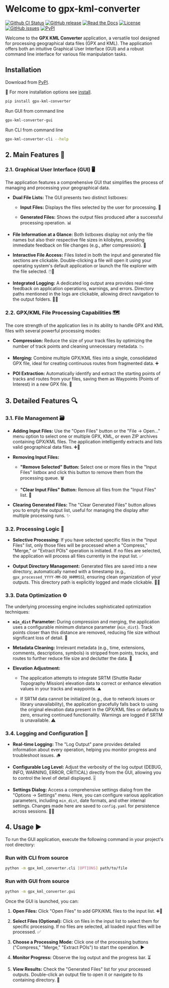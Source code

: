 <!-- This README.md is auto-generated from docs/index.md -->

# Welcome to gpx-kml-converter

[![Github CI Status](https://github.com/pamagister/gpx-kml-converter/actions/workflows/main.yml/badge.svg)](https://github.com/pamagister/gpx-kml-converter/actions)
[![GitHub release](https://img.shields.io/github/v/release/pamagister/gpx-kml-converter)](https://github.com/pamagister/gpx-kml-converter/releases)
[![Read the Docs](https://readthedocs.org/projects/gpx-kml-converter/badge/?version=stable)](https://gpx-kml-converter.readthedocs.io/en/stable/)
[![License](https://img.shields.io/github/license/pamagister/gpx-kml-converter)](https://github.com/pamagister/gpx-kml-converter/blob/main/LICENSE)
[![GitHub issues](https://img.shields.io/github/issues/pamagister/gpx-kml-converter)](https://github.com/pamagister/gpx-kml-converter/issues)
[![PyPI](https://img.shields.io/pypi/v/gpx-kml-converter)](https://pypi.org/project/gpx-kml-converter/)

Welcome to the **GPX KML Converter** application, 
a versatile tool designed for processing geographical data files (GPX and KML). 
The application offers both an intuitive Graphical User Interface (GUI) and a robust 
command line interface for various file manipulation tasks.

## Installation

Download from [PyPI](https://pypi.org/).

💾 For more installation options see [install](https://gpx-kml-converter.readthedocs.io/en/stable/getting-started/install/).

```bash
pip install gpx-kml-converter
```

Run GUI from command line

```bash
gpx-kml-converter-gui
```

Run CLI from command line

```bash
gpx-kml-converter-cli --help
```


## 2. Main Features 🚀

### 2.1. Graphical User Interface (GUI) 🖥️

The application features a comprehensive GUI that simplifies the process of managing and processing your geographical data.

* **Dual File Lists:** The GUI presents two distinct listboxes:

    * **Input Files:** Displays the files selected by the user for processing. 📁

    * **Generated Files:** Shows the output files produced after a successful processing operation. 📊

* **File Information at a Glance:** Both listboxes display not only the file names but also their respective file sizes in kilobytes, providing immediate feedback on file changes (e.g., after compression). 📏

* **Interactive File Access:** Files listed in both the input and generated file sections are clickable. Double-clicking a file will open it using your operating system's default application or launch the file explorer with the file selected. 🖱️📂

* **Integrated Logging:** A dedicated log output area provides real-time feedback on application operations, warnings, and errors. Directory paths mentioned in the logs are clickable, allowing direct navigation to the output folders. 📝🔗

### 2.2. GPX/KML File Processing Capabilities 🗺️

The core strength of the application lies in its ability to handle GPX and KML files with several powerful processing modes:

* **Compression:** Reduce the size of your track files by optimizing the number of track points and cleaning unnecessary metadata. 📉

* **Merging:** Combine multiple GPX/KML files into a single, consolidated GPX file, ideal for creating continuous routes from fragmented data. ➕

* **POI Extraction:** Automatically identify and extract the starting points of tracks and routes from your files, saving them as Waypoints (Points of Interest) in a new GPX file. 📍

## 3. Detailed Features 🔍

### 3.1. File Management 🗃️

* **Adding Input Files:** Use the "Open Files" button or the "File -> Open..." menu option to select one or multiple GPX, KML, or even ZIP archives containing GPX/KML files. The application intelligently extracts and lists valid geographical data files. ➕📂

* **Removing Input Files:**

    * **"Remove Selected" Button:** Select one or more files in the "Input Files" listbox and click this button to remove them from the processing queue. 🗑️

    * **"Clear Input Files" Button:** Remove all files from the "Input Files" list. 🧹

* **Clearing Generated Files:** The "Clear Generated Files" button allows you to empty the output list, useful for managing the display after multiple processing runs. ✨

### 3.2. Processing Logic 🧠

* **Selective Processing:** If you have selected specific files in the "Input Files" list, only those files will be processed when a "Compress," "Merge," or "Extract POIs" operation is initiated. If no files are selected, the application will process all files currently in the input list. ✅

* **Output Directory Management:** Generated files are saved into a new directory, automatically named with a timestamp (e.g., `gpx_processed_YYYY-MM-DD_HHMMSS`), ensuring clean organization of your outputs. This directory path is explicitly logged and made clickable. 📁📅

### 3.3. Data Optimization ⚙️

The underlying processing engine includes sophisticated optimization techniques:

* **`min_dist` Parameter:** During compression and merging, the application uses a configurable minimum distance parameter (`min_dist`). Track points closer than this distance are removed, reducing file size without significant loss of detail. 🤏

* **Metadata Cleaning:** Irrelevant metadata (e.g., time, extensions, comments, descriptions, symbols) is stripped from points, tracks, and routes to further reduce file size and declutter the data. 🧼

* **Elevation Adjustment:**

    * The application attempts to integrate SRTM (Shuttle Radar Topography Mission) elevation data to correct or enhance elevation values in your tracks and waypoints. ⛰️

    * If SRTM data cannot be initialized (e.g., due to network issues or library unavailability), the application gracefully falls back to using the original elevation data present in the GPX/KML files or defaults to zero, ensuring continued functionality. Warnings are logged if SRTM is unavailable. ⚠️

### 3.4. Logging and Configuration 🚦

* **Real-time Logging:** The "Log Output" pane provides detailed information about every operation, helping you monitor progress and troubleshoot issues. 🪵

* **Configurable Log Level:** Adjust the verbosity of the log output (DEBUG, INFO, WARNING, ERROR, CRITICAL) directly from the GUI, allowing you to control the level of detail displayed. 🎚️

* **Settings Dialog:** Access a comprehensive settings dialog from the "Options -> Settings" menu. Here, you can configure various application parameters, including `min_dist`, date formats, and other internal settings. Changes made here are saved to `config.yaml` for persistence across sessions. 🔧💾


## 4. Usage ▶️

To run the GUI application, execute the following command in your project's root directory:

### Run with CLI from source

```bash
python -m gpx_kml_converter.cli [OPTIONS] path/to/file
```

### Run with GUI from source

```bash
python -m gpx_kml_converter.gui
```


Once the GUI is launched, you can:

1.  **Open Files:** Click "Open Files" to add GPX/KML files to the input list. ➕📁

2.  **Select Files (Optional):** Click on files in the input list to select them for specific processing. If no files are selected, all loaded input files will be processed. ✅

3.  **Choose a Processing Mode:** Click one of the processing buttons ("Compress," "Merge," "Extract POIs") to start the operation. ▶️

4.  **Monitor Progress:** Observe the log output and the progress bar. ⏳

5.  **View Results:** Check the "Generated Files" list for your processed outputs. Double-click an output file to open it or navigate to its containing directory. 🌟
```